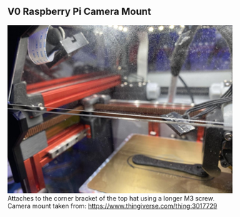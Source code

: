 ## V0 Raspberry Pi Camera Mount
![](./example.jpg)
Attaches to the corner bracket of the top hat using a longer M3 screw.
Camera mount taken from: https://www.thingiverse.com/thing:3017729
